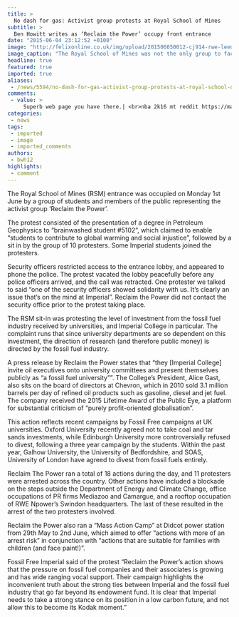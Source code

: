```yaml
---
title: >
  No dash for gas: Activist group protests at Royal School of Mines
subtitle: >
  Ben Howitt writes as ‘Reclaim the Power’ occupy front entrance
date: "2015-06-04 23:12:52 +0100"
image: "http://felixonline.co.uk/img/upload/201506050012-cj914-rwe-leeds-blockade-21-1024x816.jpg"
image_caption: "The Royal School of Mines was not the only group to face protests. There were protests outside the Department of Energy and Climate Change, as well as at the headquarters of Npower."
headline: true
featured: true
imported: true
aliases:
 - /news/5594/no-dash-for-gas-activist-group-protests-at-royal-school-of-mines
comments:
 - value: >
     Superb web page you have there.| <br>nba 2k16 mt reddit https://madden16coinsserver.shutterfly.com/25,8AwxxN http://www.FyLitCl7Pf7kjQdDUOLQOuaxTXbj5iNG.com,Thanks very handy. Will certainly share website with my buddies <br>nba 2k17 coins http://wt-forum.com/index.php/topic/4273/
categories:
 - news
tags:
 - imported
 - image
 - imported_comments
authors:
 - bwh12
highlights:
 - comment
---
```


The Royal School of Mines (RSM) entrance was occupied on Monday 1st June by a group of students and members of the public representing the activist group ‘Reclaim the Power’.

The protest consisted of the presentation of a degree in Petroleum Geophysics to “brainwashed student #5102”, which claimed to enable “students to contribute to global warming and social injustice”, followed by a sit in by the group of 10 protesters. Some Imperial students joined the protesters.

Security officers restricted access to the entrance lobby, and appeared to phone the police. The protest vacated the lobby peacefully before any police officers arrived, and the call was retracted. One protester we talked to said “one of the security officers showed solidarity with us. It’s clearly an issue that’s on the mind at Imperial”. Reclaim the Power did not contact the security office prior to the protest taking place.

The RSM sit-in was protesting the level of investment from the fossil fuel industry received by universities, and Imperial College in particular. The complaint runs that since university departments are so dependent on this investment, the direction of research (and therefore public money) is directed by the fossil fuel industry.

A press release by Reclaim the Power states that “they [Imperial College] invite oil executives onto university committees and present themselves publicly as “a fossil fuel university””. The College’s President, Alice Gast, also sits on the board of directors at Chevron, which in 2010 sold 3.1 million barrels per day of refined oil products such as gasoline, diesel and jet fuel. The company received the 2015 Lifetime Award of the Public Eye, a platform for substantial criticism of “purely profit-oriented globalisation”.

This action reflects recent campaigns by Fossil Free campaigns at UK universities. Oxford University recently agreed not to take coal and tar sands investments, while Edinburgh University more controversially refused to divest, following a three year campaign by the students. Within the past year, Galhow University, the University of Bedfordshire, and SOAS, University of London have agreed to divest from fossil fuels entirely.

Reclaim The Power ran a total of 18 actions during the day, and 11 protesters were arrested across the country. Other actions have included a blockade on the steps outside the Department of Energy and Climate Change, office occupations of PR firms Mediazoo and Camargue, and a rooftop occupation of RWE Npower’s Swindon headquarters. The last of these resulted in the arrest of the two protesters involved.

Reclaim the Power also ran a “Mass Action Camp” at Didcot power station from 29th May to 2nd June, which aimed to offer “actions with more of an arrest risk” in conjunction with “actions that are suitable for families with children (and face paint!)”.

Fossil Free Imperial said of the protest “Reclaim the Power’s action shows that the pressure on fossil fuel companies and their associates is growing and has wide ranging vocal support. Their campaign highlights the inconvenient truth about the strong ties between Imperial and the fossil fuel industry that go far beyond its endowment fund. It is clear that Imperial needs to take a strong stance on its position in a low carbon future, and not allow this to become its Kodak moment.”
